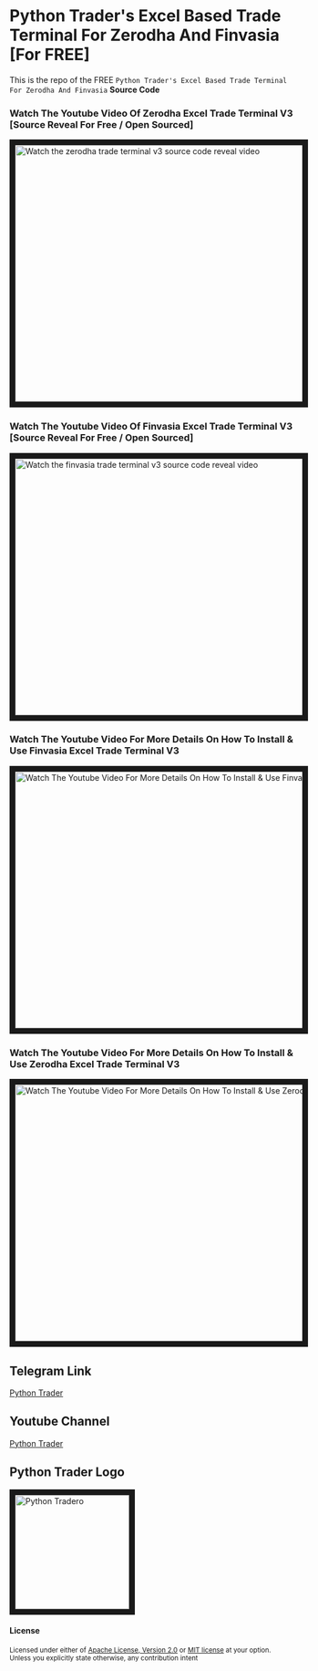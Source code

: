 # Python Trader's Excel Based Trade Terminal For Zerodha And Finvasia [For FREE]
This is the repo of the FREE `Python Trader's Excel Based Trade Terminal For Zerodha And Finvasia` **Source Code** 

### Watch The Youtube Video Of Zerodha Excel Trade Terminal V3 [Source Reveal For Free / Open Sourced]
<a href="http://www.youtube.com/watch?feature=player_embedded&v=2BROK1vGpq0" target="_blank">
 <img src=".assets/thumbnails/zerodha_ttv3_thumbnail_1.png" alt="Watch the zerodha trade terminal v3 source code reveal video" width="1000" height="450" border="10" />
</a>

### Watch The Youtube Video Of Finvasia Excel Trade Terminal V3 [Source Reveal For Free / Open Sourced]
<a href="http://www.youtube.com/watch?feature=player_embedded&v=iMVLyfRUE7E" target="_blank">
 <img src=".assets/thumbnails/finvasia_ttv3_thumbnail_1.png" alt="Watch the finvasia trade terminal v3 source code reveal video" width="1000" height="450" border="10" />
</a>

### Watch The Youtube Video For More Details On How To Install & Use Finvasia Excel Trade Terminal V3
<a href="http://www.youtube.com/watch?feature=player_embedded&v=mPLBCT_Cxbw" target="_blank">
 <img src=".assets/thumbnails/finvasia_ttv3_thumbnail.png" alt="Watch The Youtube Video For More Details On How To Install & Use Finvasia Excel Trade Terminal V3" width="1000" height="450" border="10" />
</a>

### Watch The Youtube Video For More Details On How To Install & Use Zerodha Excel Trade Terminal V3
<a href="http://www.youtube.com/watch?feature=player_embedded&v=2MgPtQijtCw" target="_blank">
 <img src=".assets/thumbnails/zerodha_ttv3_thumbnail.png" alt="Watch The Youtube Video For More Details On How To Install & Use Zerodha Excel Trade Terminal V3" width="1000" height="450" border="10" />
</a>

## Telegram Link
[Python Trader](https://t.me/pythontrader)

## Youtube Channel
[Python Trader](https://youtube.com/@pythontraders)

## Python Trader Logo
<a href="https://t.me/pythontrader" target="_blank">
 <img src=".assets/thumbnails/PythonTraderGroup.jpeg" alt="Python Tradero" width="200" height="200" border="10" />
</a>


#### License

<sup>
Licensed under either of <a href="LICENSE-APACHE">Apache License, Version
2.0</a> or <a href="LICENSE-MIT">MIT license</a> at your option.
</sup>

<br>

<sub>
Unless you explicitly state otherwise, any contribution intent
